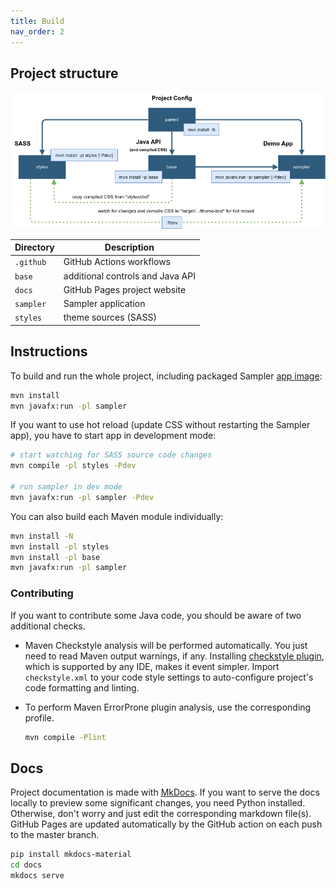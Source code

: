 ```yaml
---
title: Build
nav_order: 2
---
```


## Project structure

![Project structure](assets/images/project-structure.png)

| Directory      | Description                             |
|----------------|-----------------------------------------|
| `.github`      | GitHub Actions workflows                |
| `base`         | additional controls and Java API        |
| `docs`         | GitHub Pages project website            |
| `sampler`      | Sampler application                     |
| `styles`       | theme sources (SASS)                    |

## Instructions

To build and run the whole project, including packaged Sampler [app image](https://docs.oracle.com/en/java/javase/19/docs/specs/man/jpackage.html):

```sh
mvn install
mvn javafx:run -pl sampler
```

If you want to use hot reload (update CSS without restarting the Sampler app), you have to start app in development mode:

```sh
# start watching for SASS source code changes
mvn compile -pl styles -Pdev

# run sampler in dev mode
mvn javafx:run -pl sampler -Pdev
```

You can also build each Maven module individually:

```sh
mvn install -N
mvn install -pl styles
mvn install -pl base
mvn javafx:run -pl sampler
```

### Contributing

If you want to contribute some Java code, you should be aware of two additional checks.

* Maven Checkstyle analysis will be performed automatically. You just need to read Maven output warnings, if any. Installing [checkstyle plugin](https://plugins.jetbrains.com/plugin/1065-checkstyle-idea), which is supported by any IDE, makes it event simpler. Import `checkstyle.xml` to your code style settings to auto-configure project's code formatting and linting.
* To perform Maven ErrorProne plugin analysis, use the corresponding profile.

    ```sh
    mvn compile -Plint
    ```

## Docs

Project documentation is made with [MkDocs](https://squidfunk.github.io/mkdocs-material/). If you want to serve the docs locally to preview some significant changes, you need Python installed. Otherwise, don't worry and just edit the corresponding markdown file(s). GitHub Pages are updated automatically by the GitHub action on each push to the master branch.

```sh
pip install mkdocs-material
cd docs
mkdocs serve
```
